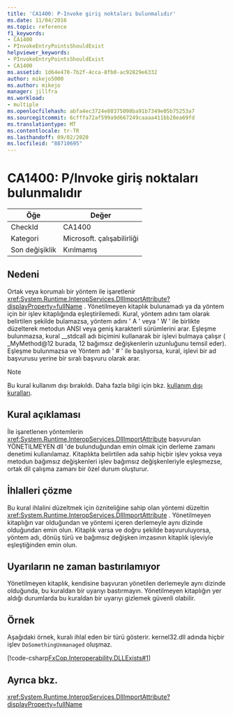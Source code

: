 ```yaml
---
title: 'CA1400: P-Invoke giriş noktaları bulunmalıdır'
ms.date: 11/04/2016
ms.topic: reference
f1_keywords:
- CA1400
- PInvokeEntryPointsShouldExist
helpviewer_keywords:
- PInvokeEntryPointsShouldExist
- CA1400
ms.assetid: 1d64e470-7b2f-4cca-8fb0-ac92829e6332
author: mikejo5000
ms.author: mikejo
manager: jillfra
ms.workload:
- multiple
ms.openlocfilehash: abfa4ec3724e80375098ba91b7349e05b75253a7
ms.sourcegitcommit: 6cfffa72af599a9d667249caaaa411bb28ea69fd
ms.translationtype: MT
ms.contentlocale: tr-TR
ms.lasthandoff: 09/02/2020
ms.locfileid: "88710695"
---
```

# <a name="ca1400-pinvoke-entry-points-should-exist"></a>CA1400: P/Invoke giriş noktaları bulunmalıdır

|Öğe|Değer|
|-|-|
|CheckId|CA1400|
|Kategori|Microsoft. çalışabilirliği|
|Son değişiklik|Kırılmamış|

## <a name="cause"></a>Nedeni
Ortak veya korumalı bir yöntem ile işaretlenir <xref:System.Runtime.InteropServices.DllImportAttribute?displayProperty=fullName> . Yönetilmeyen kitaplık bulunamadı ya da yöntem için bir işlev kitaplığında eşleştirilemedi. Kural, yöntem adını tam olarak belirtilen şekilde bulamazsa, yöntem adını ' A ' veya ' W ' ile birlikte düzelterek metodun ANSI veya geniş karakterli sürümlerini arar. Eşleşme bulunmazsa, kural __stdcall adı biçimini kullanarak bir işlevi bulmaya çalışır ( _MyMethod@12 burada, 12 bağımsız değişkenlerin uzunluğunu temsil eder). Eşleşme bulunmazsa ve Yöntem adı ' # ' ile başlıyorsa, kural, işlevi bir ad başvurusu yerine bir sıralı başvuru olarak arar.

> [!NOTE]
> Bu kural kullanım dışı bırakıldı. Daha fazla bilgi için bkz. [kullanım dışı kuralları](fxcop-rule-port-status.md#deprecated-rules).

## <a name="rule-description"></a>Kural açıklaması
İle işaretlenen yöntemlerin <xref:System.Runtime.InteropServices.DllImportAttribute> başvurulan YÖNETILMEYEN dll 'de bulunduğundan emin olmak için derleme zamanı denetimi kullanılamaz. Kitaplıkta belirtilen ada sahip hiçbir işlev yoksa veya metodun bağımsız değişkenleri işlev bağımsız değişkenleriyle eşleşmezse, ortak dil çalışma zamanı bir özel durum oluşturur.

## <a name="how-to-fix-violations"></a>İhlalleri çözme
Bu kural ihlalini düzeltmek için özniteliğine sahip olan yöntemi düzeltin <xref:System.Runtime.InteropServices.DllImportAttribute> . Yönetilmeyen kitaplığın var olduğundan ve yöntemi içeren derlemeyle aynı dizinde olduğundan emin olun. Kitaplık varsa ve doğru şekilde başvuruluyorsa, yöntem adı, dönüş türü ve bağımsız değişken imzasının kitaplık işleviyle eşleştiğinden emin olun.

## <a name="when-to-suppress-warnings"></a>Uyarıların ne zaman bastırılamıyor
Yönetilmeyen kitaplık, kendisine başvuran yönetilen derlemeyle aynı dizinde olduğunda, bu kuraldan bir uyarıyı bastırmayın. Yönetilmeyen kitaplığın yer aldığı durumlarda bu kuraldan bir uyarıyı gizlemek güvenli olabilir.

## <a name="example"></a>Örnek
Aşağıdaki örnek, kuralı ihlal eden bir türü gösterir. kernel32.dll adında hiçbir işlev `DoSomethingUnmanaged` oluşmaz.

[!code-csharp[FxCop.Interoperability.DLLExists#1](../code-quality/codesnippet/CSharp/ca1400-p-invoke-entry-points-should-exist_1.cs)]

## <a name="see-also"></a>Ayrıca bkz.
 <xref:System.Runtime.InteropServices.DllImportAttribute?displayProperty=fullName>
